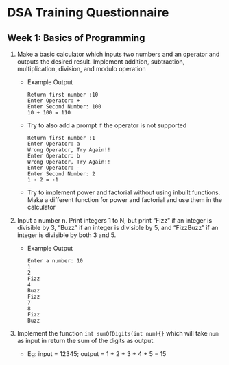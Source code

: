 # DSA Training Questionnaire

## Week 1: Basics of Programming

1. Make a basic calculator which inputs two numbers and an operator and outputs the desired result. Implement addition, subtraction, multiplication, division, and modulo operation

    - Example Output
        ```
        Return first number :10
        Enter Operator: +
        Enter Second Number: 100
        10 + 100 = 110
        ```
    - Try to also add a prompt if the operator is not supported
        ```
        Return first number :1
        Enter Operator: a
        Wrong Operator, Try Again!!
        Enter Operator: b
        Wrong Operator, Try Again!!
        Enter Operator: -
        Enter Second Number: 2
        1 - 2 = -1
        ```
    - Try to implement power and factorial without using inbuilt functions. Make a different function for power and factorial and use them in the calculator

2. Input a number n. Print integers 1 to N, but print “Fizz” if an integer is divisible by 3, “Buzz” if an integer is divisible by 5, and “FizzBuzz” if an integer is divisible by both 3 and 5.
    - Example Output
        ```
        Enter a number: 10
        1
        2
        Fizz
        4
        Buzz
        Fizz
        7
        8
        Fizz
        Buzz
        ```

3. Implement the function `int sumOfDigits(int num){}` which will take `num` as input in return the sum of the digits as output.
    - Eg: input = 12345; output = 1 + 2 + 3 + 4 + 5 = 15


